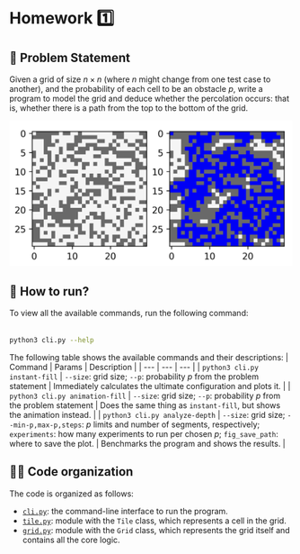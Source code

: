 # Homework :one:

## :memo: Problem Statement

Given a grid of size $n \times n$ (where $n$ might change from one test case to another), and the probability of each cell to be an obstacle $p$, write a program to model the grid and deduce whether the percolation occurs: that is, whether there is a path from the top to the bottom of the grid.

![Percolation](../meta/preview_hw_1.png)

## :runner: How to run?

To view all the available commands, run the following command:

```bash

python3 cli.py --help

```

The following table shows the available commands and their descriptions:
| Command | Params | Description |
| --- | --- | --- |
| `python3 cli.py instant-fill` | `--size`: grid size; `--p`: probability $p$ from the problem statement | Immediately calculates the ultimate configuration and plots it. |
| `python3 cli.py animation-fill` | `--size`: grid size; `--p`: probability $p$ from the problem statement | Does the same thing as `instant-fill`, but shows the animation instead. |
| `python3 cli.py analyze-depth` | `--size`: grid size; `--min-p,max-p,steps`: $p$ limits and number of segments, respectively; `experiments`: how many experiments to run per chosen $p$; `fig_save_path`: where to save the plot. | Benchmarks the program and shows the results. |

## :technologist: Code organization

The code is organized as follows:

- [`cli.py`](cli.py): the command-line interface to run the program.
- [`tile.py`](tile.py): module with the `Tile` class, which represents a cell in the grid.
- [`grid.py`](grid.py): module with the `Grid` class, which represents the grid itself and contains all the core logic.

